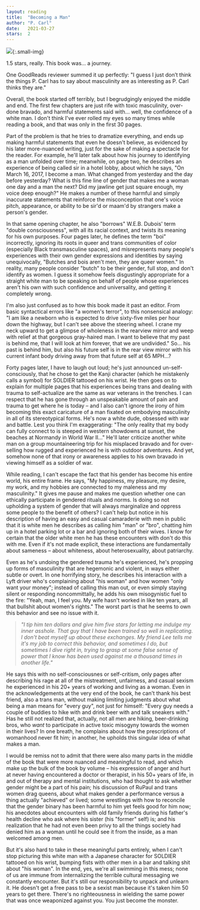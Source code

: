 ```yaml
---
layout: reading
title:  "Becoming a Man"
author: "P. Carl"
date:   2021-03-27
stars:  2
---
```


![](https://i.gr-assets.com/images/S/compressed.photo.goodreads.com/books/1564771134l/50091840._SX318_SY475_.jpg){:.small-img}

1.5 stars, really. This book was... a journey.

One GoodReads reviewer summed it up perfectly: "I guess I just don’t think the things P. Carl has to say about masculinity are as interesting as P. Carl thinks they are."

Overall, the book started off terribly, but I begrudgingly enjoyed the middle and end. The first few chapters are just rife with
toxic masculinity, over-done bravado, and harmful statements said with... well, the confidence of a white man. I don't think I've ever
rolled my eyes so many times while reading a book, and that was only in the first 30 pages.

Part of the problem is that he tries to dramatize everything, and ends up making harmful statements that even he doesn't believe,
as evidenced by his later more-nuanced writing, just for the sake of making a spectacle for the reader. For example, he'll
later talk about how his journey to identifying as a man unfolded over time; meanwhile, on page two, he describes an experience of being
called sir in a hotel lobby, about which he says, "On March 16, 2017, I become a man. What changed from yesterday and the day
before yesterday? What is this fine line of gender that makes me a woman one day and a man the next? Did my jawline get just square
enough, my voice deep enough?" He makes a number of these harmful and simply inaccurate statements that reinforce the misconception that one's voice
pitch, appearance, or ability to be sir'd or maam'd by strangers make a person's gender.

In that same opening chapter, he also "borrows" W.E.B. Dubois' term "double consciousness", with all its racial context, and twists its meaning for his own purposes. Four pages
later, he defines the term "boi" incorrectly, ignoring its roots in queer and trans communities of color (especially Black transmasculine spaces),
and misrepresents many people's experiences with their own gender expressions and identities by saying unequivocally, "Butches and bois aren't men,
they are queer women." In reality, many people consider "butch" to be their gender, full stop, and don't identify as women. I guess it somehow feels
disgustingly appropriate for a straight white man to be speaking on behalf of people whose experiences aren't his own with such confidence and universality,
and getting it completely wrong.

I'm also just confused as to how this book made it past an editor. From basic syntactical errors like "a women's terror", to this nonsensical analogy:
"I am like a newborn who is expected to drive sixty-five miles per hour down the highway, but I can't see above the steering wheel. I crane my neck upward
to get a glimpse of wholeness in the rearview mirror and weep with relief at that gorgeous gray-haired man. I want to believe that my past is behind me, that
I will look at him forever, that we are undivided." So... his past is behind him, but also his future self is in the rear view mirror with his current
infant body driving away from that future self at 65 MPH...?

Forty pages later, I have to laugh out loud; he's just announced un-self-consciously, that he chose to get the Kanji character (which he mistakenly calls
a symbol) for SOLDIER tattooed on his wrist. He then goes on to explain for multiple pages that his experiences being trans
and dealing with trauma to self-actualize are the same as war veterans in the trenches. I can respect that he has gone through an unspeakable amount of pain and trauma
to get where he is today – and I also can't ignore the irony of him becoming this exact caricature of a man fixated on embodying masculinity in all of its
stereotypical forms. He's now a white dude, obsessed with war and battle. Lest you think I'm exaggerating: "The only reality that my body can fully connect
to is steeped in western showdowns at sunset, the beaches at Normandy in World War II..." He'll later criticize another white man on a group mountaineering trip
for his misplaced bravado and for over-selling how rugged and experienced he is with outdoor adventures. And yet, somehow none of that irony or awareness applies
to his own bravado in viewing himself as a soldier of war.

While reading, I can't escape the fact that his gender has become his entire world, his entire frame. He says, "My happiness, my pleasure, my desire,
my work, and my hobbies are connected to my maleness and my masculinity." It gives me pause and makes me question whether one can ethically participate in
gendered rituals and norms. Is doing so not upholding a system of gender that will always marginalize and oppress some people to the benefit of others? I
can't help but notice in his description of having an easy and casual camaraderie with men in public that it is white men he describes as calling him "man" or "bro",
chatting him up in a hotel parking lot or a bar and ignoring both of their wives. I know for certain that the older white men he has these encounters with
don't do this with me. Even if it's not made explicit, these interactions are fundamentally about sameness – about whiteness, about
heterosexuality, about patriarchy.

Even as he's undoing the gendered trauma he's experienced, he's propping up forms of masculinity that are hegemonic and violent, in ways either subtle or overt. In one
horrifying story, he describes his interaction with a Lyft driver who's complaining about "his woman" and how women "only want your money"; instead of
calling this man out, or even simply staying silent or responding noncommittally, he adds his own misogynistic fuel to the fire: "Yeah, man, I feel you. My
wife hasn't worked in like ten years, all that bullshit about women's rights." The worst part is that he seems to own this behavior and see no issue with it.

> _"I tip him ten dollars and give him five stars for letting me indulge my inner asshole. That guy that I have been trained so well in replicating. I don't beat myself
> up about these exchanges. My friend Lee tells me it's my job to correct this behavior, and sometimes I do, but sometimes I dive right in, trying to grasp at some
> false sense of power that I know has been used against me a thousand times in another life."_

He says this with no self-consciousnes or self-critism, only pages after describing his rage
at all of the mistreatment, unfairness, and casual sexism he experienced in his 20+ years of working and living as a woman.
Even in the acknowledgements at the very end of the book, he can't thank his best friend, also a trans man, without making limiting judgments about what
being a man means for "every guy", not just for himself: "Every guy needs a couple of buddies to hike with and drink beer with and talk sneakers with."
Has he still not realized that, actually, not all men are hiking, beer-drinking bros, who _want_ to participate in active toxic misogyny towards the women
in their lives? In one breath, he complains about how the prescriptions of womanhood never fit him; in another, he upholds this singular idea of what makes a man.

I would be remiss not to admit that there were also many parts in the middle of the book that were more nuanced and meaningful to read, and which make
up the bulk of the book by volume – his expression of anger and hurt at
never having encountered a doctor or therapist, in his 50+ years of life, in and out of therapy and mental institutions, who had thought to
ask whether gender might be a part of his pain; his discussion of RuPaul and trans women drag queens, about what makes gender a performance versus a thing
actually "achieved" or lived; some wrestlings with how to reconcile that the gender binary has been harmful to him yet feels good for him now;
his anecdotes about encounters with old family friends during his father's health decline who ask where his sister (his "former" self) is; and his realization
that he had not even been privy to all the things society had denied him as a woman until he could see it from the inside, as a man welcomed among men.

But it's also hard to take in these meaningful parts entirely, when I can't stop picturing this white man with a Japanese character for SOLDIER tattooed on his wrist,
bumping fists with other men in a bar and talking shit about "his woman". In the end, yes, we're all swimming in this mess; none of us are immune from internalizing
the terrible cultural messaging we constantly encounter. But it's still our responsibility to unpack and unlearn it. He doesn't get a free pass to
be a sexist man because it's taken him 50 years to get there. There's no righteousness in wielding the same power that was once weaponized against you. You just become
the monster.
